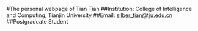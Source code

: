 #The personal webpage of Tian Tian
##Institution: College of Intelligence and Computing, Tianjin University
##Email: silber_tian@tju.edu.cn
##Postgraduate Student

